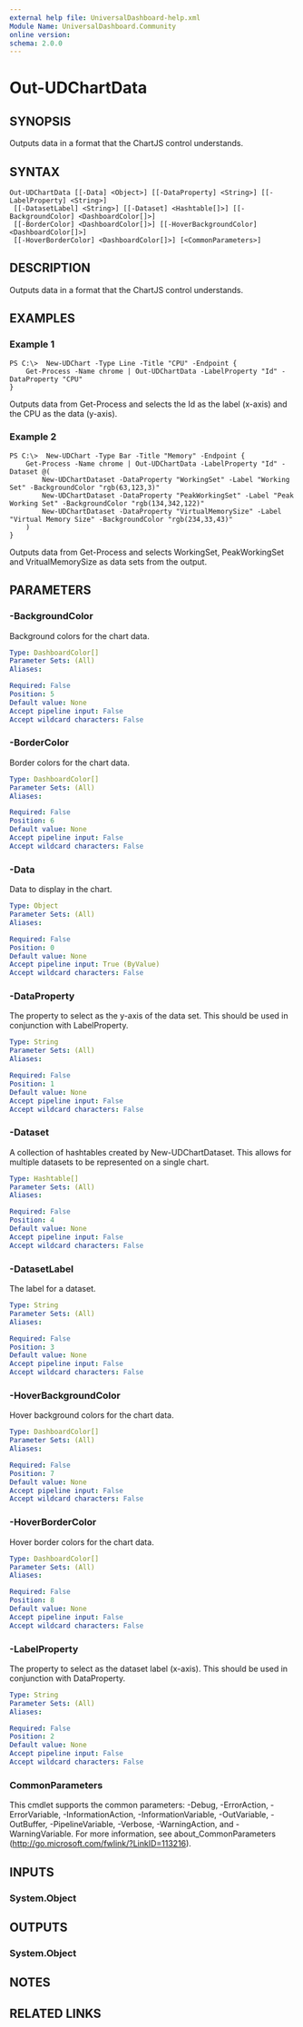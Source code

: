 ```yaml
---
external help file: UniversalDashboard-help.xml
Module Name: UniversalDashboard.Community
online version: 
schema: 2.0.0
---
```


# Out-UDChartData

## SYNOPSIS
Outputs data in a format that the ChartJS control understands.

## SYNTAX

```
Out-UDChartData [[-Data] <Object>] [[-DataProperty] <String>] [[-LabelProperty] <String>]
 [[-DatasetLabel] <String>] [[-Dataset] <Hashtable[]>] [[-BackgroundColor] <DashboardColor[]>]
 [[-BorderColor] <DashboardColor[]>] [[-HoverBackgroundColor] <DashboardColor[]>]
 [[-HoverBorderColor] <DashboardColor[]>] [<CommonParameters>]
```

## DESCRIPTION
Outputs data in a format that the ChartJS control understands.

## EXAMPLES

### Example 1
```
PS C:\>  New-UDChart -Type Line -Title "CPU" -Endpoint {
    Get-Process -Name chrome | Out-UDChartData -LabelProperty "Id" -DataProperty "CPU"
}
```

Outputs data from Get-Process and selects the Id as the label (x-axis) and the CPU as the data (y-axis). 

### Example 2
```
PS C:\>  New-UDChart -Type Bar -Title "Memory" -Endpoint {
    Get-Process -Name chrome | Out-UDChartData -LabelProperty "Id" -Dataset @(
        New-UDChartDataset -DataProperty "WorkingSet" -Label "Working Set" -BackgroundColor "rgb(63,123,3)"
        New-UDChartDataset -DataProperty "PeakWorkingSet" -Label "Peak Working Set" -BackgroundColor "rgb(134,342,122)"
        New-UDChartDataset -DataProperty "VirtualMemorySize" -Label "Virtual Memory Size" -BackgroundColor "rgb(234,33,43)"
    )
}
```

Outputs data from Get-Process and selects WorkingSet, PeakWorkingSet and VritualMemorySize as data sets from the output. 

## PARAMETERS

### -BackgroundColor
Background colors for the chart data.

```yaml
Type: DashboardColor[]
Parameter Sets: (All)
Aliases: 

Required: False
Position: 5
Default value: None
Accept pipeline input: False
Accept wildcard characters: False
```

### -BorderColor
Border colors for the chart data.

```yaml
Type: DashboardColor[]
Parameter Sets: (All)
Aliases: 

Required: False
Position: 6
Default value: None
Accept pipeline input: False
Accept wildcard characters: False
```

### -Data
Data to display in the chart. 

```yaml
Type: Object
Parameter Sets: (All)
Aliases: 

Required: False
Position: 0
Default value: None
Accept pipeline input: True (ByValue)
Accept wildcard characters: False
```

### -DataProperty
The property to select as the y-axis of the data set. This should be used in conjunction with LabelProperty.

```yaml
Type: String
Parameter Sets: (All)
Aliases: 

Required: False
Position: 1
Default value: None
Accept pipeline input: False
Accept wildcard characters: False
```

### -Dataset
A collection of hashtables created by New-UDChartDataset. This allows for multiple datasets to be represented on a single chart.

```yaml
Type: Hashtable[]
Parameter Sets: (All)
Aliases: 

Required: False
Position: 4
Default value: None
Accept pipeline input: False
Accept wildcard characters: False
```

### -DatasetLabel
The label for a dataset.

```yaml
Type: String
Parameter Sets: (All)
Aliases: 

Required: False
Position: 3
Default value: None
Accept pipeline input: False
Accept wildcard characters: False
```

### -HoverBackgroundColor
Hover background colors for the chart data.

```yaml
Type: DashboardColor[]
Parameter Sets: (All)
Aliases: 

Required: False
Position: 7
Default value: None
Accept pipeline input: False
Accept wildcard characters: False
```

### -HoverBorderColor
Hover border colors for the chart data.

```yaml
Type: DashboardColor[]
Parameter Sets: (All)
Aliases: 

Required: False
Position: 8
Default value: None
Accept pipeline input: False
Accept wildcard characters: False
```

### -LabelProperty
The property to select as the dataset label (x-axis). This should be used in conjunction with DataProperty. 

```yaml
Type: String
Parameter Sets: (All)
Aliases: 

Required: False
Position: 2
Default value: None
Accept pipeline input: False
Accept wildcard characters: False
```

### CommonParameters
This cmdlet supports the common parameters: -Debug, -ErrorAction, -ErrorVariable, -InformationAction, -InformationVariable, -OutVariable, -OutBuffer, -PipelineVariable, -Verbose, -WarningAction, and -WarningVariable. For more information, see about_CommonParameters (http://go.microsoft.com/fwlink/?LinkID=113216).

## INPUTS

### System.Object

## OUTPUTS

### System.Object

## NOTES

## RELATED LINKS

